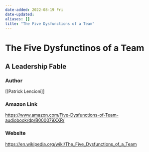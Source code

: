 ```yaml
---
date-added: 2022-08-19 Fri
date-updated: 
aliases: []
title: "The Five Dysfunctions of a Team"
---
```


# The Five Dysfunctinos of a Team
## A Leadership Fable

### Author
[[Patrick Lencioni]]

### Amazon Link
https://www.amazon.com/Five-Dysfunctions-of-Team-audiobook/dp/B000079XXR/

### Website
https://en.wikipedia.org/wiki/The_Five_Dysfunctions_of_a_Team
